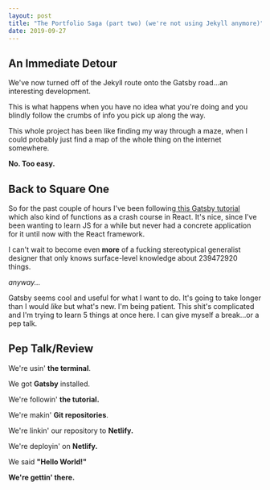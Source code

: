 ```yaml
---
layout: post
title: "The Portfolio Saga (part two) (we're not using Jekyll anymore)"
date: 2019-09-27
---
```


## An Immediate Detour

We've now turned off of the Jekyll route onto the Gatsby road...an interesting development. 

This is what happens when you have no idea what you're doing and you blindly follow the crumbs of info you pick up along the way.

This whole project has been like finding my way through a maze, when I could probably just find a map of the whole thing on the internet somewhere.

**No. Too easy.**

## Back to Square One

So for the past couple of hours I've been following[ this Gatsby tutorial](https://www.gatsbyjs.org/tutorial/) which also kind of functions as a crash course in React. It's nice, since I've been wanting to learn JS for a while but never had a concrete application for it until now with the React framework.

I can't wait to become even **more** of a fucking stereotypical generalist designer that only knows surface-level knowledge about 239472920 things.

*anyway...*

Gatsby seems cool and useful for what I want to do. It's going to take longer than I would *like* but what's new. I'm being patient. This shit's complicated and I'm trying to learn 5 things at once here. I can give myself a break...or a pep talk.

## Pep Talk/Review

We're usin' **the terminal**.

We got **Gatsby** installed.

We're followin' **the tutorial.**

We're makin' **Git repositories**.

We're linkin' our repository to **Netlify.**

We're deployin' on **Netlify.**

We said **"Hello World!"**

**We're gettin' there.**